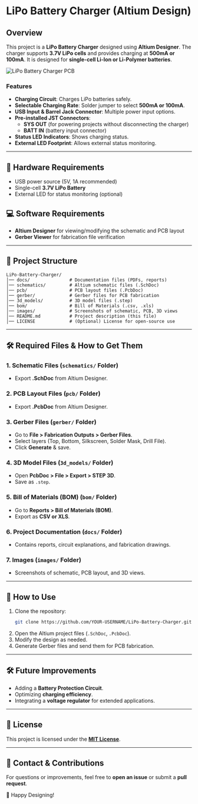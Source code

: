 # LiPo Battery Charger (Altium Design)

## Overview
This project is a **LiPo Battery Charger** designed using **Altium Designer**. The charger supports **3.7V LiPo cells** and provides charging at **500mA or 100mA**. It is designed for **single-cell Li-Ion or Li-Polymer batteries**.

![LiPo Battery Charger PCB](images/Lipo-Charger-3D.png)

### Features
- **Charging Circuit**: Charges LiPo batteries safely.
- **Selectable Charging Rate**: Solder jumper to select **500mA or 100mA**.
- **USB Input & Barrel Jack Connector**: Multiple power input options.
- **Pre-installed JST Connectors**:
  - **SYS OUT** (for powering projects without disconnecting the charger)
  - **BATT IN** (battery input connector)
- **Status LED Indicators**: Shows charging status.
- **External LED Footprint**: Allows external status monitoring.

---

## 🔧 Hardware Requirements
- USB power source (5V, 1A recommended)
- Single-cell **3.7V LiPo Battery**
- External LED for status monitoring (optional)

## 💻 Software Requirements
- **Altium Designer** for viewing/modifying the schematic and PCB layout
- **Gerber Viewer** for fabrication file verification

---

## 📁 Project Structure
```
LiPo-Battery-Charger/
│── docs/               # Documentation files (PDFs, reports)
│── schematics/         # Altium schematic files (.SchDoc)
│── pcb/                # PCB layout files (.PcbDoc)
│── gerber/             # Gerber files for PCB fabrication
│── 3d_models/          # 3D model files (.step)
│── bom/                # Bill of Materials (.csv, .xls)
│── images/             # Screenshots of schematic, PCB, 3D views
│── README.md           # Project description (this file)
│── LICENSE             # (Optional) License for open-source use
```

---

## 🛠️ Required Files & How to Get Them
### 1. **Schematic Files (`schematics/` Folder)**
- Export **.SchDoc** from Altium Designer.

### 2. **PCB Layout Files (`pcb/` Folder)**
- Export **.PcbDoc** from Altium Designer.

### 3. **Gerber Files (`gerber/` Folder)**
- Go to **File > Fabrication Outputs > Gerber Files**.
- Select layers (Top, Bottom, Silkscreen, Solder Mask, Drill File).
- Click **Generate** & save.

### 4. **3D Model Files (`3d_models/` Folder)**
- Open **PcbDoc > File > Export > STEP 3D**.
- Save as `.step`.

### 5. **Bill of Materials (BOM) (`bom/` Folder)**
- Go to **Reports > Bill of Materials (BOM)**.
- Export as **CSV or XLS**.

### 6. **Project Documentation (`docs/` Folder)**
- Contains reports, circuit explanations, and fabrication drawings.

### 7. **Images (`images/` Folder)**
- Screenshots of schematic, PCB layout, and 3D views.

---

## 🚀 How to Use
1. Clone the repository:
   ```bash
   git clone https://github.com/YOUR-USERNAME/LiPo-Battery-Charger.git
   ```
2. Open the Altium project files (`.SchDoc`, `.PcbDoc`).
3. Modify the design as needed.
4. Generate Gerber files and send them for PCB fabrication.

---

## 🛠 Future Improvements
- Adding a **Battery Protection Circuit**.
- Optimizing **charging efficiency**.
- Integrating a **voltage regulator** for extended applications.

---

## 📜 License
This project is licensed under the **[MIT License](LICENSE)**.

---

## 📩 Contact & Contributions
For questions or improvements, feel free to **open an issue** or submit a **pull request**.

🚀 Happy Designing!
